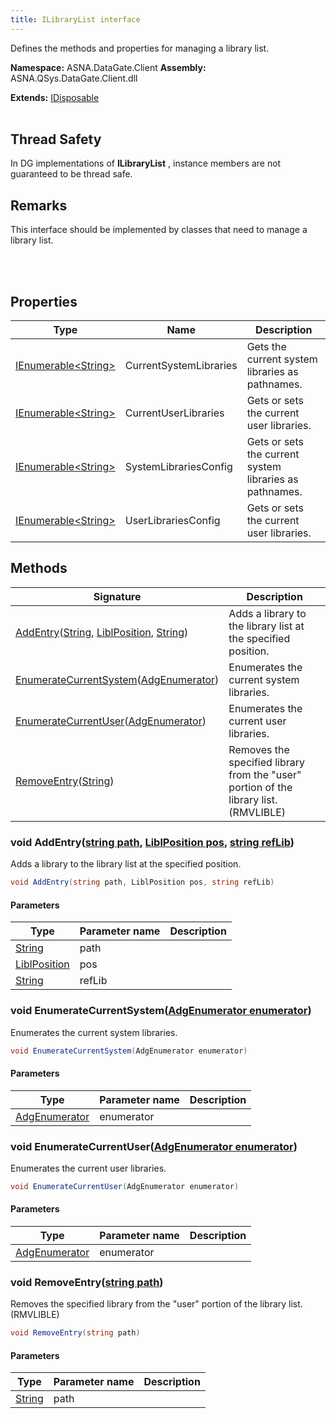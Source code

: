 ```yaml
---
title: ILibraryList interface
---
```


Defines the methods and properties for managing a library list.

**Namespace:** ASNA.DataGate.Client
**Assembly:** ASNA.QSys.DataGate.Client.dll

**Extends:** [IDisposable](https://learn.microsoft.com/en-us/dotnet/api/system.idisposable?view=net-8.0)
<br>
<br>
## Thread Safety

In DG implementations of **ILibraryList** , instance members are not guaranteed to be thread safe.

## Remarks
This interface should be implemented by classes that need to manage a library list.

<br>
<br>

## Properties

| Type | Name | Description
| --- | --- | --- 
| [IEnumerable\<String\>](https://learn.microsoft.com/en-us/dotnet/api/system.collections.generic.ienumerable-1?view=net-8.0) | CurrentSystemLibraries | Gets the current system libraries as pathnames. |
| [IEnumerable\<String\>](https://learn.microsoft.com/en-us/dotnet/api/system.collections.generic.ienumerable-1?view=net-8.0) | CurrentUserLibraries | Gets or sets the current user libraries. |
| [IEnumerable\<String\>](https://learn.microsoft.com/en-us/dotnet/api/system.collections.generic.ienumerable-1?view=net-8.0) | SystemLibrariesConfig | Gets or sets the current system libraries as pathnames. |
| [IEnumerable\<String\>](https://learn.microsoft.com/en-us/dotnet/api/system.collections.generic.ienumerable-1?view=net-8.0) | UserLibrariesConfig | Gets or sets the current user libraries. |

## Methods

| Signature | Description |
| --- | --- |
| [AddEntry](#addentry-string-liblposition-string-)([String](https://docs.microsoft.com/en-us/dotnet/api/system.string), [LiblPosition](/reference/datagate/datagate-client/libl-position.html), [String](https://docs.microsoft.com/en-us/dotnet/api/system.string)) | Adds a library to the library list at the specified position.
| [EnumerateCurrentSystem](#enumeratecurrentsystem-adgenumerator-)([AdgEnumerator](/reference/datagate/datagate-client/adg-enumerator.html)) | Enumerates the current system libraries.
| [EnumerateCurrentUser](#enumeratecurrentuser-adgenumerator-)([AdgEnumerator](/reference/datagate/datagate-client/adg-enumerator.html)) | Enumerates the current user libraries.
| [RemoveEntry](#removeentry-string-)([String](https://docs.microsoft.com/en-us/dotnet/api/system.string)) | Removes the specified library from the "user" portion of the library list. (RMVLIBLE)

### void AddEntry([string path](https://learn.microsoft.com/en-us/dotnet/api/system.string?view=net-8.0), [LiblPosition pos](/reference/datagate/datagate-client/libl-position.html), [string refLib](https://learn.microsoft.com/en-us/dotnet/api/system.string?view=net-8.0))

Adds a library to the library list at the specified position.

```cs
void AddEntry(string path, LiblPosition pos, string refLib)
```

#### Parameters

| Type | Parameter name | Description
| --- | --- | ---
| [String](https://docs.microsoft.com/en-us/dotnet/api/system.string) | path | 
| [LiblPosition](/reference/datagate/datagate-client/libl-position.html) | pos | 
| [String](https://docs.microsoft.com/en-us/dotnet/api/system.string) | refLib | 

### void EnumerateCurrentSystem([AdgEnumerator enumerator](/reference/datagate/datagate-client/adg-enumerator.html))

Enumerates the current system libraries.

```cs
void EnumerateCurrentSystem(AdgEnumerator enumerator)
```

#### Parameters

| Type | Parameter name | Description
| --- | --- | ---
| [AdgEnumerator](/reference/datagate/datagate-client/adg-enumerator.html) | enumerator | 

### void EnumerateCurrentUser([AdgEnumerator enumerator](/reference/datagate/datagate-client/adg-enumerator.html))

Enumerates the current user libraries.

```cs
void EnumerateCurrentUser(AdgEnumerator enumerator)
```

#### Parameters

| Type | Parameter name | Description
| --- | --- | ---
| [AdgEnumerator](/reference/datagate/datagate-client/adg-enumerator.html) | enumerator | 

### void RemoveEntry([string path](https://learn.microsoft.com/en-us/dotnet/api/system.string?view=net-8.0))

Removes the specified library from the "user" portion of the library list. (RMVLIBLE)

```cs
void RemoveEntry(string path)
```

#### Parameters

| Type | Parameter name | Description
| --- | --- | ---
| [String](https://docs.microsoft.com/en-us/dotnet/api/system.string) | path | 
